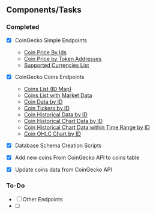 ## Components/Tasks
### Completed 
- [X] CoinGecko Simple Endpoints
  - [Coin Price By Ids](https://docs.coingecko.com/v3.0.1/reference/simple-price)
  - [Coin Price by Token Addresses](https://docs.coingecko.com/v3.0.1/reference/simple-token-price)
  - [Supported Currencies List](https://docs.coingecko.com/v3.0.1/reference/simple-supported-currencies)
     
- [X] CoinGecko Coins Endpoints
  - [Coins List (ID Map)](https://docs.coingecko.com/v3.0.1/reference/coins-list)
  - [Coins List with Market Data](https://docs.coingecko.com/v3.0.1/reference/coins-markets)
  - [Coin Data by ID](https://docs.coingecko.com/v3.0.1/reference/coins-markets)
  - [Coin Tickers by ID](https://docs.coingecko.com/v3.0.1/reference/coins-id-tickers)
  - [Coin Historical Data by ID](https://docs.coingecko.com/v3.0.1/reference/coins-id-history)
  - [Coin Historical Chart Data by ID](https://docs.coingecko.com/v3.0.1/reference/coins-id-market-chart)
  - [Coin Historical Chart Data within Time Range by ID](https://docs.coingecko.com/v3.0.1/reference/coins-id-market-chart-range)
  - [Coin OHLC Chart by ID](https://docs.coingecko.com/v3.0.1/reference/coins-id-ohlc)
     
- [X] Database Schema Creation Scripts

- [X] Add new coins From CoinGecko API to coins table

- [X] Update coins data from CoinGecko API

### To-Do
- [ ] Other Endpoints
- [ ] 
